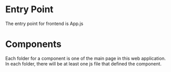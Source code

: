 # Entry Point

The entry point for frontend is App.js

# Components

Each folder for a component is one of the main page in this web application. In each folder, there will be at least one js file that defined the component.
